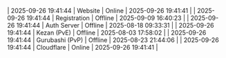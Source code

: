 | 2025-09-26 19:41:44 | Website | Online | 2025-09-26 19:41:41 |
| 2025-09-26 19:41:44 | Registration | Offline | 2025-09-09 16:40:23 |
| 2025-09-26 19:41:44 | Auth Server | Offline | 2025-08-18 09:33:31 |
| 2025-09-26 19:41:44 | Kezan (PvE) | Offline | 2025-08-03 17:58:02 |
| 2025-09-26 19:41:44 | Gurubashi (PvP) | Offline | 2025-08-23 21:44:06 |
| 2025-09-26 19:41:44 | Cloudflare | Online | 2025-09-26 19:41:41 |
